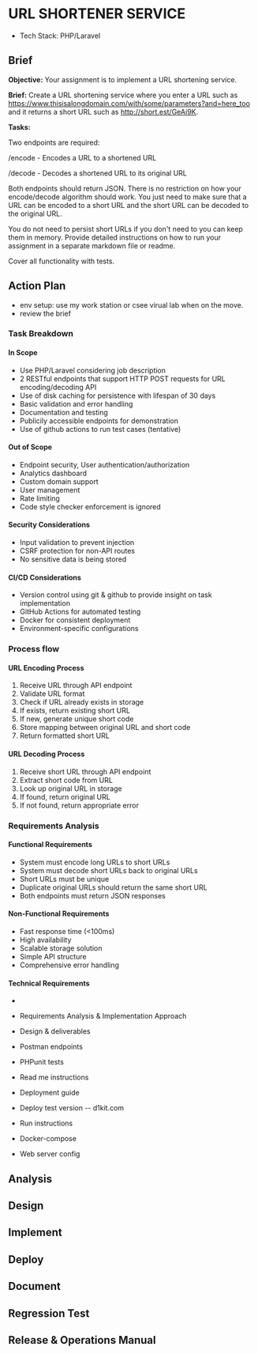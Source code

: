 # URL SHORTENER SERVICE
- Tech Stack: PHP/Laravel

## Brief
**Objective:** 
Your assignment is to implement a URL shortening service.

**Brief:** 
Create a URL shortening service where you enter a URL such as https://www.thisisalongdomain.com/with/some/parameters?and=here_too and it returns a short URL such as http://short.est/GeAi9K.

**Tasks:**

Two endpoints are required:

/encode - Encodes a URL to a shortened URL

/decode - Decodes a shortened URL to its original URL

Both endpoints should return JSON. There is no restriction on how your encode/decode algorithm should work. You just need to make sure that a URL can be encoded to a short URL and the short URL can be decoded to the original URL.

You do not need to persist short URLs if you don't need to you can keep them in memory. Provide detailed instructions on how to run your assignment in a separate markdown file or readme.

Cover all functionality with tests.


## Action Plan
- env setup: use my work station or csee virual lab when on the move.
- review the brief

### Task Breakdown
#### In Scope
- Use PHP/Laravel considering job description
- 2 RESTful endpoints that support HTTP POST requests for URL encoding/decoding API
- Use of disk caching for persistence with lifespan of 30 days
- Basic validation and error handling
- Documentation and testing
- Publicily accessible endpoints for demonstration
- Use of github actions to run test cases (tentative)

#### Out of Scope
- Endpoint security, User authentication/authorization
- Analytics dashboard
- Custom domain support
- User management
- Rate limiting
- Code style checker enforcement is ignored

#### Security Considerations
- Input validation to prevent injection
- CSRF protection for non-API routes
- No sensitive data is being stored

#### CI/CD Considerations
- Version control using git & github to provide insight on task implementation
- GitHub Actions for automated testing
- Docker for consistent deployment
- Environment-specific configurations

### Process flow
#### URL Encoding Process
1. Receive URL through API endpoint
2. Validate URL format
3. Check if URL already exists in storage
4. If exists, return existing short URL
5. If new, generate unique short code
6. Store mapping between original URL and short code
7. Return formatted short URL

#### URL Decoding Process
1. Receive short URL through API endpoint
2. Extract short code from URL
3. Look up original URL in storage
4. If found, return original URL
5. If not found, return appropriate error

### Requirements Analysis
#### Functional Requirements
- System must encode long URLs to short URLs
- System must decode short URLs back to original URLs
- Short URLs must be unique
- Duplicate original URLs should return the same short URL
- Both endpoints must return JSON responses

#### Non-Functional Requirements
- Fast response time (<100ms)
- High availability
- Scalable storage solution
- Simple API structure
- Comprehensive error handling

#### Technical Requirements
- 

- Requirements Analysis & Implementation Approach
- Design & deliverables
- Postman endpoints
- PHPunit tests
- Read me instructions
- Deployment guide
- Deploy test version -- d1kit.com
- Run instructions
- Docker-compose
- Web server config

## Analysis

## Design

## Implement

## Deploy

## Document

## Regression Test

## Release & Operations Manual